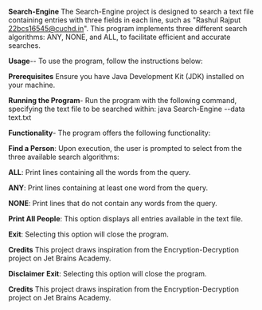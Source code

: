 **Search-Engine**
The Search-Engine project is designed to search a text file containing entries with three fields in each line, such as "Rashul Rajput 22bcs16545@cuchd.in". This program implements three different search algorithms: ANY, NONE, and ALL, to facilitate efficient and accurate searches.

**Usage**--
To use the program, follow the instructions below:

**Prerequisites**
Ensure you have Java Development Kit (JDK) installed on your machine.

**Running the Program**-
Run the program with the following command, specifying the text file to be searched within:
java Search-Engine --data text.txt

**Functionality**-
The program offers the following functionality:

**Find a Person**: Upon execution, the user is prompted to select from the three available search algorithms:

**ALL**: Print lines containing all the words from the query.

**ANY**: Print lines containing at least one word from the query.

**NONE**: Print lines that do not contain any words from the query.

**Print All People**: This option displays all entries available in the text file.

**Exit**: Selecting this option will close the program.

**Credits**
This project draws inspiration from the Encryption-Decryption project on Jet Brains Academy.

**Disclaimer**
**Exit**: Selecting this option will close the program.

**Credits**
This project draws inspiration from the Encryption-Decryption project on Jet Brains Academy.


